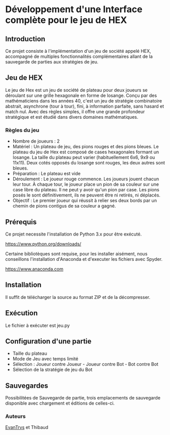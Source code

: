 # Développement d'une Interface complète pour le jeu de HEX

## Introduction
Ce projet consiste à l'implémentation d'un jeu de société appelé HEX, accompagné de multiples fonctionnalités complémentaires allant de la sauvegarde de parties aux stratégies de jeu.

## Jeu de HEX
Le jeu de Hex est un jeu de société de plateau pour deux joueurs se déroulant sur une grille hexagonale en forme de losange. Conçu par des mathématiciens dans les années 40, c'est un jeu de stratégie combinatoire abstrait, asynchrone (tour à tour), fini, à information parfaite, sans hasard et match nul. Avec des règles simples, il offre une grande profondeur stratégique et est étudié dans divers domaines mathématiques.

### Règles du jeu
- Nombre de joueurs : 2
- Matériel : Un plateau de jeu, des pions rouges et des pions bleues.
Le plateau du jeu de Hex est composé de cases hexagonales formant un 
losange. La taille du plateau peut varier (habituellement 6x6, 9x9 ou 11x11). 
Deux cotés opposés du losange sont rouges, les deux autres sont bleues.
- Préparation : Le plateau est vide
- Déroulement : Le joueur rouge commence. Les joueurs jouent chacun leur 
tour. À chaque tour, le joueur place un pion de sa couleur sur une case libre 
du plateau. Il ne peut y avoir qu'un pion par case. Les pions posés le sont 
définitivement, ils ne peuvent être ni retirés, ni déplacés.
- Objectif : Le premier joueur qui réussit à relier ses deux bords par un chemin 
de pions contigus de sa couleur a gagné.

## Prérequis
Ce projet necessite l'installation de Python 3.x pour être exécuté.

https://www.python.org/downloads/

Certaine bibliotèques sont requise, pour les installer aisément, nous conseillons l'installation d'Anaconda et d'executer les fichiers avec Spyder.

https://www.anaconda.com

## Installation
Il suffit de télécharger la source au format ZIP et de la décompresser.

## Exécution
Le fichier à exécuter est jeu.py

## Configuration d'une partie
* Taille du plateau
* Mode de Jeu avec temps limité
* Sélection : Joueur contre Joueur - Joueur contre Bot - Bot contre Bot
* Sélection de la stratégie de jeu du Bot


## Sauvegardes
Possibilitées de Sauvegarde de partie, trois emplacements de sauvegarde disponible avec chargement et éditions de celles-ci.

### Auteurs
[EvanTrvs](https://github.com/EvanTrvs) et Thibaud
